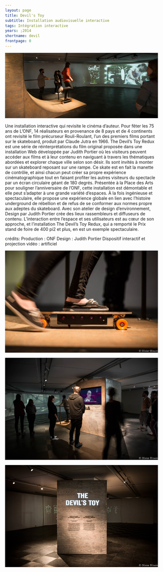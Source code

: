 ```yaml
---
layout: page
title: Devil's Toy
subtitle: Installation audiovisuelle interactive
tags: Intégration interactive
years: ;2014
shortname: devil
frontpage: 0
---
```

![devil_banner](d_toy_banner.jpg)

Une installation interactive qui revisite le cinéma d’auteur. Pour fêter les 75 ans de L’ONF, 14 réalisateurs en provenance de 8 pays et de 4 continents ont revisité le film précurseur Rouli-Roulant, l’un des premiers films portant sur le skateboard, produit par Claude Jutra en 1966. The Devil’s Toy Redux est une série de réinterprétations du film original proposée dans une installation Web développée par Judith Portier où les visiteurs peuvent accéder aux films et à leur contenu en naviguant à travers les thématiques abordées et explorer chaque ville selon son désir. Ils sont invités à monter sur un skateboard reposant sur une rampe. Ce skate est en fait la manette de contrôle, et ainsi chacun peut créer sa propre expérience cinématographique tout en faisant profiter les autres visiteurs du spectacle par un écran circulaire géant de 180 degrés. Présentée à la Place des Arts pour souligner l’anniversaire de l’ONF, cette installation est démontable et elle peut s’adapter à une grande variété d’espaces. À la fois ingénieuse et spectaculaire, elle propose une expérience globale en lien avec l’histoire underground de rébellion et de refus de se conformer aux normes propre aux adeptes du skateboard. Avec son atelier de design d’environnement, Design par Judith Portier crée des lieux rassembleurs et diffuseurs de contenu. L’interaction entre l’espace et ses utilisateurs est au cœur de son approche, et l’installation The Devil’s Toy Redux, qui a remporté le Prix stand de foire de 400 pi2 et plus, en est un exemple spectaculaire.

crédits: 
Production : ONF 
Design : Judith Portier
Dispositif interactif et projection vidéo : artificiel 


![devil_skate](d_toy_4.jpg)

![devil_video](d_toy_1.jpg)

![devil_module](d_toy_3.jpg)

